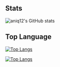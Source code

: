 ## Stats
![aniq12's GitHub stats](https://github-readme-stats.vercel.app/api?username=aniq12&show_icons=true&theme=radical)

## Top Language 
[![Top Langs](https://github-readme-stats.vercel.app/api/top-langs/?username=aniq12)](https://github.com/anuraghazra/github-readme-stats)

[![Top Langs](https://github-readme-stats.vercel.app/api/top-langs/?username=aniq12&layout=compact)](https://github.com/anuraghazra/github-readme-stats)
